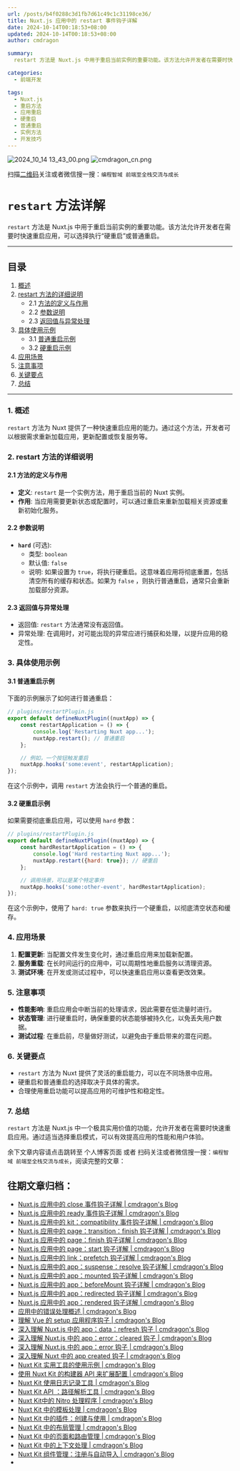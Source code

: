 ```yaml
---
url: /posts/b4f0288c3d1fb7d61c49c1c31198ce36/
title: Nuxt.js 应用中的 restart 事件钩子详解
date: 2024-10-14T00:18:53+08:00
updated: 2024-10-14T00:18:53+08:00
author: cmdragon

summary:
  restart 方法是 Nuxt.js 中用于重启当前实例的重要功能。该方法允许开发者在需要时快速重启应用，可以选择执行“硬重启”或普通重启。

categories:
  - 前端开发

tags:
  - Nuxt.js
  - 重启方法
  - 应用重启
  - 硬重启
  - 普通重启
  - 实例方法
  - 开发技巧
---
```


<img src="https://static.cmdragon.cn/blog/images/2024_10_14 13_43_00.png@blog" title="2024_10_14 13_43_00.png" alt="2024_10_14 13_43_00.png"/>


<img src="https://api2.cmdragon.cn/upload/cmder/20250304_012821924.jpg" title="cmdragon_cn.png" alt="cmdragon_cn.png"/>


扫描[二维码](https://api2.cmdragon.cn/upload/cmder/20250304_012821924.jpg)关注或者微信搜一搜：`编程智域 前端至全栈交流与成长`

# `restart` 方法详解

`restart` 方法是 Nuxt.js 中用于重启当前实例的重要功能。该方法允许开发者在需要时快速重启应用，可以选择执行“硬重启”或普通重启。

---

## 目录

1. [概述](#1-概述)
2. [restart 方法的详细说明](#2-restart-方法的详细说明)
    - 2.1 [方法的定义与作用](#21-方法的定义与作用)
    - 2.2 [参数说明](#22-参数说明)
    - 2.3 [返回值与异常处理](#23-返回值与异常处理)
3. [具体使用示例](#3-具体使用示例)
    - 3.1 [普通重启示例](#31-普通重启示例)
    - 3.2 [硬重启示例](#32-硬重启示例)
4. [应用场景](#4-应用场景)
5. [注意事项](#5-注意事项)
6. [关键要点](#6-关键要点)
7. [总结](#7-总结)

---

### 1. 概述

`restart` 方法为 Nuxt 提供了一种快速重启应用的能力。通过这个方法，开发者可以根据需求重新加载应用，更新配置或恢复服务等。

### 2. restart 方法的详细说明

#### 2.1 方法的定义与作用

- **定义**: `restart` 是一个实例方法，用于重启当前的 Nuxt 实例。
- **作用**: 当应用需要更新状态或配置时，可以通过重启来重新加载相关资源或重新初始化服务。

#### 2.2 参数说明

- **`hard`** (可选):
    - 类型: `boolean`
    - 默认值: `false`
    - 说明: 如果设置为 `true`，将执行硬重启。这意味着应用将彻底重置，包括清空所有的缓存和状态。如果为 `false`
      ，则执行普通重启，通常只会重新加载部分资源。

#### 2.3 返回值与异常处理

- 返回值: `restart` 方法通常没有返回值。
- 异常处理: 在调用时，对可能出现的异常应进行捕获和处理，以提升应用的稳定性。

### 3. 具体使用示例

#### 3.1 普通重启示例

下面的示例展示了如何进行普通重启：

```javascript
// plugins/restartPlugin.js
export default defineNuxtPlugin((nuxtApp) => {
    const restartApplication = () => {
        console.log('Restarting Nuxt app...');
        nuxtApp.restart(); // 普通重启
    };

    // 例如，一个按钮触发重启
    nuxtApp.hooks('some:event', restartApplication);
});
```

在这个示例中，调用 `restart` 方法会执行一个普通的重启。

#### 3.2 硬重启示例

如果需要彻底重启应用，可以使用 `hard` 参数：

```javascript
// plugins/restartPlugin.js
export default defineNuxtPlugin((nuxtApp) => {
    const hardRestartApplication = () => {
        console.log('Hard restarting Nuxt app...');
        nuxtApp.restart({hard: true}); // 硬重启
    };

    // 调用场景，可以是某个特定事件
    nuxtApp.hooks('some:other-event', hardRestartApplication);
});
```

在这个示例中，使用了 `hard: true` 参数来执行一个硬重启，以彻底清空状态和缓存。

### 4. 应用场景

1. **配置更新**: 当配置文件发生变化时，通过重启应用来加载新配置。
2. **服务重载**: 在长时间运行的应用中，可以周期性地重启服务以清理资源。
3. **测试环境**: 在开发或测试过程中，可以快速重启应用以查看更改效果。

### 5. 注意事项

- **性能影响**: 重启应用会中断当前的处理请求，因此需要在低流量时进行。
- **状态管理**: 进行硬重启时，确保重要的状态能够被持久化，以免丢失用户数据。
- **测试过程**: 在重启前，尽量做好测试，以避免由于重启带来的潜在问题。

### 6. 关键要点

- `restart` 方法为 Nuxt 提供了灵活的重启能力，可以在不同场景中应用。
- 硬重启和普通重启的选择取决于具体的需求。
- 合理使用重启功能可以提高应用的可维护性和稳定性。

### 7. 总结

`restart` 方法是 Nuxt.js 中一个极具实用价值的功能，允许开发者在需要时快速重启应用。通过适当选择重启模式，可以有效提高应用的性能和用户体验。

余下文章内容请点击跳转至 个人博客页面 或者 扫码关注或者微信搜一搜：`编程智域 前端至全栈交流与成长`，阅读完整的文章：

## 往期文章归档：

- [Nuxt.js 应用中的 close 事件钩子详解 | cmdragon's Blog](https://blog.cmdragon.cn/posts/ec1665a791a5/)
- [Nuxt.js 应用中的 ready 事件钩子详解 | cmdragon's Blog](https://blog.cmdragon.cn/posts/37d771762c8f/)
- [Nuxt.js 应用中的 kit：compatibility 事件钩子详解 | cmdragon's Blog](https://blog.cmdragon.cn/posts/52224e8e71ec/)
- [Nuxt.js 应用中的 page：transition：finish 钩子详解 | cmdragon's Blog](https://blog.cmdragon.cn/posts/80acaed2b809/)
- [Nuxt.js 应用中的 page：finish 钩子详解 | cmdragon's Blog](https://blog.cmdragon.cn/posts/2e422732f13a/)
- [Nuxt.js 应用中的 page：start 钩子详解 | cmdragon's Blog](https://blog.cmdragon.cn/posts/9876204f1a7b/)
- [Nuxt.js 应用中的 link：prefetch 钩子详解 | cmdragon's Blog](https://blog.cmdragon.cn/posts/3821d8f8b93e/)
- [Nuxt.js 应用中的 app：suspense：resolve 钩子详解 | cmdragon's Blog](https://blog.cmdragon.cn/posts/aca9f9d7692b/)
- [Nuxt.js 应用中的 app：mounted 钩子详解 | cmdragon's Blog](https://blog.cmdragon.cn/posts/a07f12bddf8c/)
- [Nuxt.js 应用中的 app：beforeMount 钩子详解 | cmdragon's Blog](https://blog.cmdragon.cn/posts/bbdca1e3d9a5/)
- [Nuxt.js 应用中的 app：redirected 钩子详解 | cmdragon's Blog](https://blog.cmdragon.cn/posts/c83b294c7a07/)
- [Nuxt.js 应用中的 app：rendered 钩子详解 | cmdragon's Blog](https://blog.cmdragon.cn/posts/26479872ffdc/)
- [应用中的错误处理概述 | cmdragon's Blog](https://blog.cmdragon.cn/posts/5c9b317a962a/)
- [理解 Vue 的 setup 应用程序钩子 | cmdragon's Blog](https://blog.cmdragon.cn/posts/405db1302a23/)
- [深入理解 Nuxt.js 中的 app：data：refresh 钩子 | cmdragon's Blog](https://blog.cmdragon.cn/posts/6f0c4f34bc45/)
- [深入理解 Nuxt.js 中的 app：error：cleared 钩子 | cmdragon's Blog](https://blog.cmdragon.cn/posts/732d62232fb8/)
- [深入理解 Nuxt.js 中的 app：error 钩子 | cmdragon's Blog](https://blog.cmdragon.cn/posts/cb83a085e7a4/)
- [深入理解 Nuxt 中的 app created 钩子 | cmdragon's Blog](https://blog.cmdragon.cn/posts/188ad06ef45a/)
- [Nuxt Kit 实用工具的使用示例 | cmdragon's Blog](https://blog.cmdragon.cn/posts/a66da411afd2/)
- [使用 Nuxt Kit 的构建器 API 来扩展配置 | cmdragon's Blog](https://blog.cmdragon.cn/posts/f6e87c3cf111/)
- [Nuxt Kit 使用日志记录工具 | cmdragon's Blog](https://blog.cmdragon.cn/posts/37ad5a680e7d/)
- [Nuxt Kit API ：路径解析工具 | cmdragon's Blog](https://blog.cmdragon.cn/posts/441492dbf6ae/)
- [Nuxt Kit中的 Nitro 处理程序 | cmdragon's Blog](https://blog.cmdragon.cn/posts/2bd1fe409aca/)
- [Nuxt Kit 中的模板处理 | cmdragon's Blog](https://blog.cmdragon.cn/posts/4cf144d7b562/)
- [Nuxt Kit 中的插件：创建与使用 | cmdragon's Blog](https://blog.cmdragon.cn/posts/080baafc9cf0/)
- [Nuxt Kit 中的布局管理 | cmdragon's Blog](https://blog.cmdragon.cn/posts/1c99e3fc4fb0/)
- [Nuxt Kit 中的页面和路由管理 | cmdragon's Blog](https://blog.cmdragon.cn/posts/85c68e006ffc/)
- [Nuxt Kit 中的上下文处理 | cmdragon's Blog](https://blog.cmdragon.cn/posts/83b074b7a330/)
- [Nuxt Kit 组件管理：注册与自动导入 | cmdragon's Blog](https://blog.cmdragon.cn/posts/1097e357ea9a/)
-


